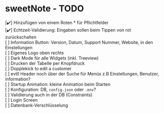 # sweetNote - TODO

[✔️] Hinzufügen von einem Roten * für Pflichtfelder  
[✔️] Echtzeit-Validierung: Eingaben sollen beim Tippen von rot zurückschalten  
[ ] Information Button: Version, Datum, Support Nummer, Website, in den Einstellungen  
[ ] Eigenes Logo oben rechts  
[ ] Dark Mode für alle Widgets (inkl. Treeview)  
[ ] Drucken der Tabelle per Knopfdruck  
[ ] Dopplekick to edit a customer  
[ ] evtll Header noch über der Suche für Menüs z.B Einstellungen, Benutzer, information?  
[ ] Startup Animation: kleine Animation beim Starten  
[ ] Konfiguration: DB, `config.json` oder `.env`?  
[ ] Validierung auch in der DB (Constraints)  
[ ] Login Screen  
[ ] Datenbank-Verschlüsselung 